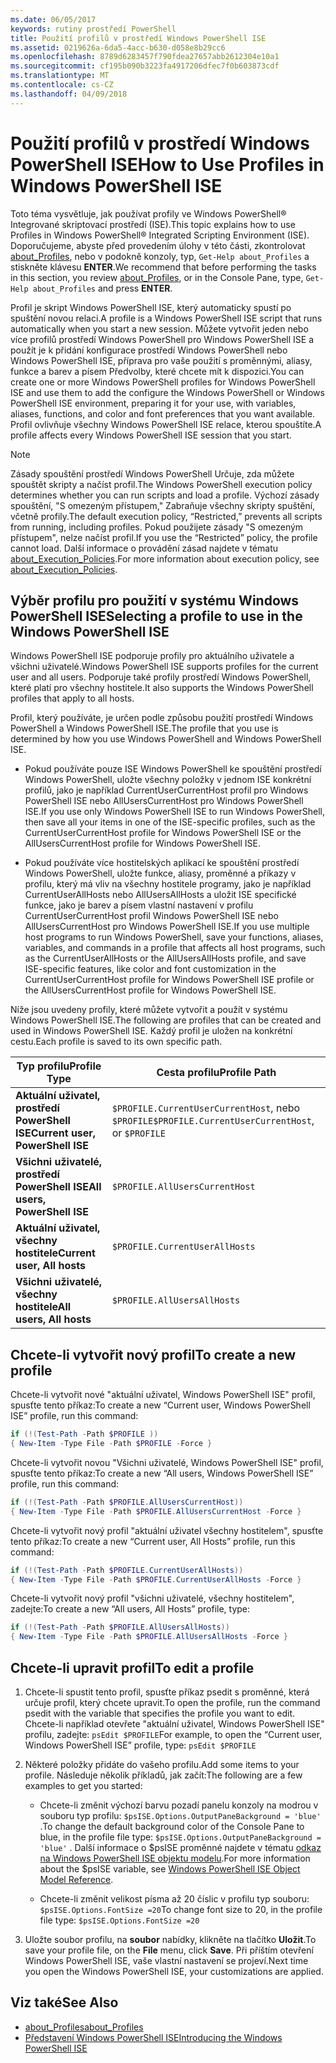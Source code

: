 ```yaml
---
ms.date: 06/05/2017
keywords: rutiny prostředí PowerShell
title: Použití profilů v prostředí Windows PowerShell ISE
ms.assetid: 0219626a-6da5-4acc-b630-d058e8b29cc6
ms.openlocfilehash: 8789d6283457f790fdea27657abb2612304e10a1
ms.sourcegitcommit: cf195b090b3223fa4917206dfec7f0b603873cdf
ms.translationtype: MT
ms.contentlocale: cs-CZ
ms.lasthandoff: 04/09/2018
---
```

# <a name="how-to-use-profiles-in-windows-powershell-ise"></a><span data-ttu-id="441ac-103">Použití profilů v prostředí Windows PowerShell ISE</span><span class="sxs-lookup"><span data-stu-id="441ac-103">How to Use Profiles in Windows PowerShell ISE</span></span>

<span data-ttu-id="441ac-104">Toto téma vysvětluje, jak používat profily ve Windows PowerShell® Integrované skriptovací prostředí (ISE).</span><span class="sxs-lookup"><span data-stu-id="441ac-104">This topic explains how to use Profiles in Windows PowerShell® Integrated Scripting Environment (ISE).</span></span> <span data-ttu-id="441ac-105">Doporučujeme, abyste před provedením úlohy v této části, zkontrolovat [about_Profiles](/powershell/module/microsoft.powershell.core/about/about_profiles), nebo v podokně konzoly, typ, `Get-Help about_Profiles` a stiskněte klávesu **ENTER**.</span><span class="sxs-lookup"><span data-stu-id="441ac-105">We recommend that before performing the tasks in this section, you review [about_Profiles](/powershell/module/microsoft.powershell.core/about/about_profiles), or in the Console Pane, type, `Get-Help about_Profiles` and press **ENTER**.</span></span>

<span data-ttu-id="441ac-106">Profil je skript Windows PowerShell ISE, který automaticky spustí po spuštění novou relaci.</span><span class="sxs-lookup"><span data-stu-id="441ac-106">A profile is a Windows PowerShell ISE script that runs automatically when you start a new session.</span></span>  <span data-ttu-id="441ac-107">Můžete vytvořit jeden nebo více profilů prostředí Windows PowerShell pro Windows PowerShell ISE a použít je k přidání konfigurace prostředí Windows PowerShell nebo Windows PowerShell ISE, příprava pro vaše použití s proměnnými, aliasy, funkce a barev a písem Předvolby, které chcete mít k dispozici.</span><span class="sxs-lookup"><span data-stu-id="441ac-107">You can create one or more Windows PowerShell profiles for Windows PowerShell ISE and use them to add the configure the Windows PowerShell or Windows PowerShell ISE environment, preparing it for your use, with variables, aliases, functions, and color and font preferences that you want available.</span></span> <span data-ttu-id="441ac-108">Profil ovlivňuje všechny Windows PowerShell ISE relace, kterou spouštíte.</span><span class="sxs-lookup"><span data-stu-id="441ac-108">A profile affects every Windows PowerShell ISE session that you start.</span></span>

> [!NOTE]
> <span data-ttu-id="441ac-109">Zásady spouštění prostředí Windows PowerShell Určuje, zda můžete spouštět skripty a načíst profil.</span><span class="sxs-lookup"><span data-stu-id="441ac-109">The Windows PowerShell execution policy determines whether you can run scripts and load a profile.</span></span> <span data-ttu-id="441ac-110">Výchozí zásady spouštění, "S omezeným přístupem," Zabraňuje všechny skripty spuštění, včetně profily.</span><span class="sxs-lookup"><span data-stu-id="441ac-110">The default execution policy, “Restricted,” prevents all scripts from running, including profiles.</span></span> <span data-ttu-id="441ac-111">Pokud použijete zásady "S omezeným přístupem", nelze načíst profil.</span><span class="sxs-lookup"><span data-stu-id="441ac-111">If you use the “Restricted” policy, the profile cannot load.</span></span> <span data-ttu-id="441ac-112">Další informace o provádění zásad najdete v tématu [about_Execution_Policies](/powershell/module/microsoft.powershell.core/about/about_execution_policies).</span><span class="sxs-lookup"><span data-stu-id="441ac-112">For more information about execution policy, see [about_Execution_Policies](/powershell/module/microsoft.powershell.core/about/about_execution_policies).</span></span>

## <a name="selecting-a-profile-to-use-in-the-windows-powershell-ise"></a><span data-ttu-id="441ac-113">Výběr profilu pro použití v systému Windows PowerShell ISE</span><span class="sxs-lookup"><span data-stu-id="441ac-113">Selecting a profile to use in the Windows PowerShell ISE</span></span>

<span data-ttu-id="441ac-114">Windows PowerShell ISE podporuje profily pro aktuálního uživatele a všichni uživatelé.</span><span class="sxs-lookup"><span data-stu-id="441ac-114">Windows PowerShell ISE supports profiles for the current user and all users.</span></span> <span data-ttu-id="441ac-115">Podporuje také profily prostředí Windows PowerShell, které platí pro všechny hostitele.</span><span class="sxs-lookup"><span data-stu-id="441ac-115">It also supports the Windows PowerShell profiles that apply to all hosts.</span></span>

<span data-ttu-id="441ac-116">Profil, který používáte, je určen podle způsobu použití prostředí Windows PowerShell a Windows PowerShell ISE.</span><span class="sxs-lookup"><span data-stu-id="441ac-116">The profile that you use is determined by how you use Windows PowerShell and Windows PowerShell ISE.</span></span>

- <span data-ttu-id="441ac-117">Pokud používáte pouze ISE Windows PowerShell ke spouštění prostředí Windows PowerShell, uložte všechny položky v jednom ISE konkrétní profilů, jako je například CurrentUserCurrentHost profil pro Windows PowerShell ISE nebo AllUsersCurrentHost pro Windows PowerShell ISE.</span><span class="sxs-lookup"><span data-stu-id="441ac-117">If you use only Windows PowerShell ISE to run Windows PowerShell, then save all your items in one of the ISE-specific profiles, such as the CurrentUserCurrentHost profile for Windows PowerShell ISE or the AllUsersCurrentHost profile for Windows PowerShell ISE.</span></span>

- <span data-ttu-id="441ac-118">Pokud používáte více hostitelských aplikací ke spouštění prostředí Windows PowerShell, uložte funkce, aliasy, proměnné a příkazy v profilu, který má vliv na všechny hostitele programy, jako je například CurrentUserAllHosts nebo AllUsersAllHosts a uložit ISE specifické funkce, jako je barev a písem vlastní nastavení v profilu CurrentUserCurrentHost profil Windows PowerShell ISE nebo AllUsersCurrentHost pro Windows PowerShell ISE.</span><span class="sxs-lookup"><span data-stu-id="441ac-118">If you use multiple host programs to run Windows PowerShell, save your functions, aliases, variables, and commands in a profile that affects all host programs, such as the CurrentUserAllHosts or the AllUsersAllHosts profile, and save ISE-specific features, like color and font customization in the CurrentUserCurrentHost profile for Windows PowerShell ISE profile or the AllUsersCurrentHost profile for Windows PowerShell ISE.</span></span>

<span data-ttu-id="441ac-119">Níže jsou uvedeny profily, které můžete vytvořit a použít v systému Windows PowerShell ISE.</span><span class="sxs-lookup"><span data-stu-id="441ac-119">The following are profiles that can be created and used in Windows PowerShell ISE.</span></span> <span data-ttu-id="441ac-120">Každý profil je uložen na konkrétní cestu.</span><span class="sxs-lookup"><span data-stu-id="441ac-120">Each profile is saved to its own specific path.</span></span>

| <span data-ttu-id="441ac-121">Typ profilu</span><span class="sxs-lookup"><span data-stu-id="441ac-121">Profile Type</span></span> | <span data-ttu-id="441ac-122">Cesta profilu</span><span class="sxs-lookup"><span data-stu-id="441ac-122">Profile Path</span></span> |
| --- | --- |
| <span data-ttu-id="441ac-123">**Aktuální uživatel, prostředí PowerShell ISE**</span><span class="sxs-lookup"><span data-stu-id="441ac-123">**Current user, PowerShell ISE**</span></span>| <span data-ttu-id="441ac-124">`$PROFILE.CurrentUserCurrentHost`, nebo `$PROFILE`</span><span class="sxs-lookup"><span data-stu-id="441ac-124">`$PROFILE.CurrentUserCurrentHost`, or `$PROFILE`</span></span> |
| <span data-ttu-id="441ac-125">**Všichni uživatelé, prostředí PowerShell ISE**</span><span class="sxs-lookup"><span data-stu-id="441ac-125">**All users, PowerShell ISE**</span></span>| `$PROFILE.AllUsersCurrentHost` |
| <span data-ttu-id="441ac-126">**Aktuální uživatel, všechny hostitele**</span><span class="sxs-lookup"><span data-stu-id="441ac-126">**Current user, All hosts**</span></span>| `$PROFILE.CurrentUserAllHosts` |
| <span data-ttu-id="441ac-127">**Všichni uživatelé, všechny hostitele**</span><span class="sxs-lookup"><span data-stu-id="441ac-127">**All users, All hosts**</span></span> | `$PROFILE.AllUsersAllHosts` |

## <a name="to-create-a-new-profile"></a><span data-ttu-id="441ac-128">Chcete-li vytvořit nový profil</span><span class="sxs-lookup"><span data-stu-id="441ac-128">To create a new profile</span></span>

<span data-ttu-id="441ac-129">Chcete-li vytvořit nové "aktuální uživatel, Windows PowerShell ISE" profil, spusťte tento příkaz:</span><span class="sxs-lookup"><span data-stu-id="441ac-129">To create a new “Current user, Windows PowerShell ISE” profile, run this command:</span></span>

```powershell
if (!(Test-Path -Path $PROFILE ))
{ New-Item -Type File -Path $PROFILE -Force }
```

<span data-ttu-id="441ac-130">Chcete-li vytvořit novou "Všichni uživatelé, Windows PowerShell ISE" profil, spusťte tento příkaz:</span><span class="sxs-lookup"><span data-stu-id="441ac-130">To create a new “All users, Windows PowerShell ISE” profile, run this command:</span></span>

```powershell
if (!(Test-Path -Path $PROFILE.AllUsersCurrentHost))
{ New-Item -Type File -Path $PROFILE.AllUsersCurrentHost -Force }
```

<span data-ttu-id="441ac-131">Chcete-li vytvořit nový profil "aktuální uživatel všechny hostitelem", spusťte tento příkaz:</span><span class="sxs-lookup"><span data-stu-id="441ac-131">To create a new “Current user, All Hosts” profile, run this command:</span></span>

```powershell
if (!(Test-Path -Path $PROFILE.CurrentUserAllHosts))
{ New-Item -Type File -Path $PROFILE.CurrentUserAllHosts -Force }
```

<span data-ttu-id="441ac-132">Chcete-li vytvořit nový profil "všichni uživatelé, všechny hostitelem", zadejte:</span><span class="sxs-lookup"><span data-stu-id="441ac-132">To create a new “All users, All Hosts” profile, type:</span></span>

```powershell
if (!(Test-Path -Path $PROFILE.AllUsersAllHosts))
{ New-Item -Type File -Path $PROFILE.AllUsersAllHosts -Force }
```

## <a name="to-edit-a-profile"></a><span data-ttu-id="441ac-133">Chcete-li upravit profil</span><span class="sxs-lookup"><span data-stu-id="441ac-133">To edit a profile</span></span>

1. <span data-ttu-id="441ac-134">Chcete-li spustit tento profil, spusťte příkaz psedit s proměnné, která určuje profil, který chcete upravit.</span><span class="sxs-lookup"><span data-stu-id="441ac-134">To open the profile, run the command psedit with the variable that specifies the profile you want to edit.</span></span> <span data-ttu-id="441ac-135">Chcete-li například otevřete "aktuální uživatel, Windows PowerShell ISE" profilu, zadejte: `psEdit $PROFILE`</span><span class="sxs-lookup"><span data-stu-id="441ac-135">For example, to open the “Current user, Windows PowerShell ISE” profile, type: `psEdit $PROFILE`</span></span>

2. <span data-ttu-id="441ac-136">Některé položky přidáte do vašeho profilu.</span><span class="sxs-lookup"><span data-stu-id="441ac-136">Add some items to your profile.</span></span> <span data-ttu-id="441ac-137">Následuje několik příkladů, jak začít:</span><span class="sxs-lookup"><span data-stu-id="441ac-137">The following are a few examples to get you started:</span></span>

   - <span data-ttu-id="441ac-138">Chcete-li změnit výchozí barvu pozadí panelu konzoly na modrou v souboru typ profilu: `$psISE.Options.OutputPaneBackground = 'blue'` .</span><span class="sxs-lookup"><span data-stu-id="441ac-138">To change the default background color of the Console Pane to blue, in the profile file type: `$psISE.Options.OutputPaneBackground = 'blue'` .</span></span> <span data-ttu-id="441ac-139">Další informace o $psISE proměnné najdete v tématu [odkaz na Windows PowerShell ISE objektu modelu](The-ISE-Object-Model-Hierarchy.md).</span><span class="sxs-lookup"><span data-stu-id="441ac-139">For more information about the $psISE variable, see [Windows PowerShell ISE Object Model Reference](The-ISE-Object-Model-Hierarchy.md).</span></span>

   - <span data-ttu-id="441ac-140">Chcete-li změnit velikost písma až 20 číslic v profilu typ souboru: `$psISE.Options.FontSize =20`</span><span class="sxs-lookup"><span data-stu-id="441ac-140">To change font size to 20, in the profile file type: `$psISE.Options.FontSize =20`</span></span>

3. <span data-ttu-id="441ac-141">Uložte soubor profilu, na **soubor** nabídky, klikněte na tlačítko **Uložit**.</span><span class="sxs-lookup"><span data-stu-id="441ac-141">To save your profile file, on the **File** menu, click **Save**.</span></span> <span data-ttu-id="441ac-142">Při příštím otevření Windows PowerShell ISE, vaše vlastní nastavení se projeví.</span><span class="sxs-lookup"><span data-stu-id="441ac-142">Next time you open the Windows PowerShell ISE, your customizations are applied.</span></span>

## <a name="see-also"></a><span data-ttu-id="441ac-143">Viz také</span><span class="sxs-lookup"><span data-stu-id="441ac-143">See Also</span></span>

- [<span data-ttu-id="441ac-144">about_Profiles</span><span class="sxs-lookup"><span data-stu-id="441ac-144">about_Profiles</span></span>](/powershell/module/microsoft.powershell.core/about/about_profiles)
- [<span data-ttu-id="441ac-145">Představení Windows PowerShell ISE</span><span class="sxs-lookup"><span data-stu-id="441ac-145">Introducing the Windows PowerShell ISE</span></span>](Introducing-the-Windows-PowerShell-ISE.md)